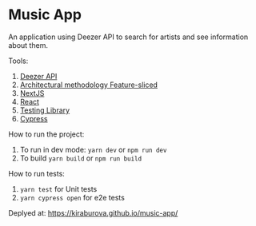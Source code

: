 # Music App

An application using Deezer API to search for artists and see information about them.

Tools:

1. [Deezer API](https://developers.deezer.com/api)
2. [Architectural methodology Feature-sliced](https://feature-sliced.design/)
3. [NextJS](https://nextjs.org/)
4. [React](https://reactjs.org/)
5. [Testing Library](https://testing-library.com/docs/react-testing-library/intro)
6. [Cypress](https://www.cypress.io/)

How to run the project:

1. To run in dev mode: `yarn dev` or `npm run dev`
2. To build `yarn build` or `npm run build`

How to run tests:

1. `yarn test` for Unit tests
2. `yarn cypress open` for e2e tests

Deplyed at: https://kiraburova.github.io/music-app/
